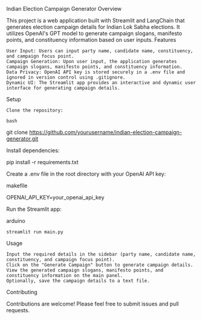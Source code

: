 Indian Election Campaign Generator
Overview

This project is a web application built with Streamlit and LangChain that generates election campaign details for Indian Lok Sabha elections. It utilizes OpenAI's GPT model to generate campaign slogans, manifesto points, and constituency information based on user inputs.
Features

    User Input: Users can input party name, candidate name, constituency, and campaign focus point.
    Campaign Generation: Upon user input, the application generates campaign slogans, manifesto points, and constituency information.
    Data Privacy: OpenAI API key is stored securely in a .env file and ignored in version control using .gitignore.
    Dynamic UI: The Streamlit app provides an interactive and dynamic user interface for generating campaign details.

Setup

    Clone the repository:

    bash

git clone https://github.com/yourusername/indian-election-campaign-generator.git

Install dependencies:

pip install -r requirements.txt

Create a .env file in the root directory with your OpenAI API key:

makefile

OPENAI_API_KEY=your_openai_api_key

Run the Streamlit app:

arduino

    streamlit run main.py

Usage

    Input the required details in the sidebar (party name, candidate name, constituency, and campaign focus point).
    Click on the "Generate Campaign" button to generate campaign details.
    View the generated campaign slogans, manifesto points, and constituency information on the main panel.
    Optionally, save the campaign details to a text file.

Contributing

Contributions are welcome! Please feel free to submit issues and pull requests.